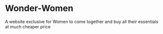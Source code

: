 # Wonder-Women
A website exclusive for Women to come together and buy all their essentials at much cheaper price
